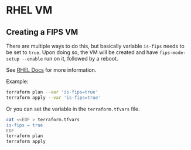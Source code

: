 # RHEL VM

## Creating a FIPS VM

There are multiple ways to do this, but basically variable `is-fips` needs to be set to `true`. Upon doing so,
the VM will be created and have `fips-mode-setup --enable` run on it, followed by a reboot.

See [RHEL Docs](https://access.redhat.com/documentation/en-us/red_hat_enterprise_linux/8/html/security_hardening/using-the-system-wide-cryptographic-policies_security-hardening#switching-the-system-to-fips-mode_using-the-system-wide-cryptographic-policies) for more information.

Example:

```bash
terraform plan --var 'is-fips=true'
terraform apply --var 'is-fips=true'
```

Or you can set the variable in the `terraform.tfvars` file.

```bash
cat <<EOF > terraform.tfvars
is-fips = true
EOF
terraform plan
terraform apply
```
